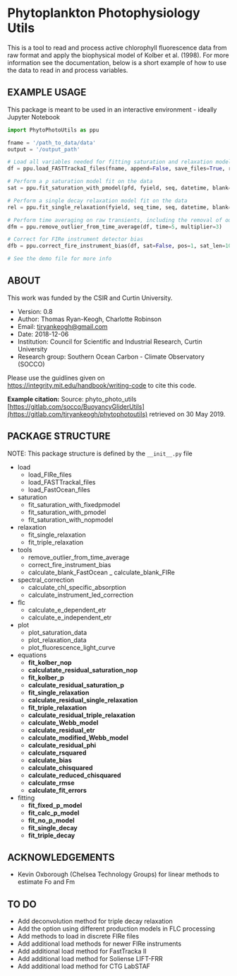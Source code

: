 Phytoplankton Photophysiology Utils
===================================

This is a tool to read and process active chlorophyll fluorescence data from raw format and apply the biophysical model of Kolber et al. (1998).
For more information see the documentation, below is a short example of how to use the data to read in and process variables.


EXAMPLE USAGE
-------------
This package is meant to be used in an interactive environment - ideally Jupyter Notebook

```python
import PhytoPhotoUtils as ppu

fname = '/path_to_data/data'
output = '/output_path'

# Load all variables needed for fitting saturation and relaxation models
df = ppu.load_FASTTrackaI_files(fname, append=False, save_files=True, res_path=output, seq_len=120, irrad=545.62e10)

# Perform a ρ saturation model fit on the data
sat = ppu.fit_saturation_with_pmodel(pfd, fyield, seq, datetime, blank=0, sat_len=100, skip=0, ro_lims=[0.0,1.0], sig_lims =[100,2200])

# Perform a single decay relaxation model fit on the data
rel = ppu.fit_single_relaxation(fyield, seq_time, seq, datetime, blank=0, sat_len=100, rel_len=40, bounds=True, tau_lims=[100, 50000])

# Perform time averaging on raw transients, including the removal of outliers (mean + stdev * 3)
dfm = ppu.remove_outlier_from_time_average(df, time=5, multiplier=3)

# Correct for FIRe instrument detector bias
dfb = ppu.correct_fire_instrument_bias(df, sat=False, pos=1, sat_len=100)

# See the demo file for more info
```


ABOUT
-----
This work was funded by the CSIR and Curtin University.

- Version: 0.8
- Author:  Thomas Ryan-Keogh, Charlotte Robinson
- Email:   tjryankeogh@gmail.com
- Date:    2018-12-06
- Institution: Council for Scientific and Industrial Research, Curtin University
- Research group: Southern Ocean Carbon - Climate Observatory (SOCCO)

Please use the guidlines given on https://integrity.mit.edu/handbook/writing-code to cite this code.

**Example citation:**
Source: phyto_photo_utils [https://gitlab.com/socco/BuoyancyGliderUtils](https://gitlab.com/tjryankeogh/phytophotoutils) retrieved on 30 May 2019.

PACKAGE STRUCTURE
-----------------
NOTE: This package structure is defined by the `__init__.py` file
- load
	- load_FIRe_files
	- load_FASTTrackaI_files
	- load_FastOcean_files
- saturation
	- fit_saturation_with_fixedpmodel
	- fit_saturation_with_pmodel
	- fit_saturation_with_nopmodel
- relaxation
	- fit_single_relaxation
	- fit_triple_relaxation
- tools
	- remove_outlier_from_time_average
	- correct_fire_instrument_bias
	- calculate_blank_FastOcean
	_ calculate_blank_FIRe
- spectral_correction
	- calculate_chl_specific_absorption
	- calculate_instrument_led_correction
- flc
	- calculate_e_dependent_etr
	- calculate_e_independent_etr
- plot
	- plot_saturation_data
	- plot_relaxation_data
	- plot_fluorescence_light_curve
- equations
	- __fit_kolber_nop__
	- __calculatate_residual_saturation_nop__
	- __fit_kolber_p__
	- __calculate_residual_saturation_p__
	- __fit_single_relaxation__
	- __calculate_residual_single_relaxation__
	- __fit_triple_relaxation__
	- __calculate_residual_triple_relaxation__
	- __calculate_Webb_model__
	- __calculate_residual_etr__
	- __calculate_modified_Webb_model__
	- __calculate_residual_phi__
	- __calculate_rsquared__
	- __calculate_bias__
	- __calculate_chisquared__
	- __calculate_reduced_chisquared__
	- __calculate_rmse__
	- __calculate_fit_errors__
- fitting
	- __fit_fixed_p_model__
	- __fit_calc_p_model__
	- __fit_no_p_model__
	- __fit_single_decay__
	- __fit_triple_decay__


ACKNOWLEDGEMENTS
----------------
- Kevin Oxborough (Chelsea Technology Groups) for linear methods to estimate Fo and Fm


TO DO
-----
- Add deconvolution method for triple decay relaxation
- Add the option using different production models in FLC processing
- Add methods to load in discrete FIRe files
- Add additional load methods for newer FIRe instruments
- Add additional load method for FastTracka II
- Add additional load method for Soliense LIFT-FRR
- Add additional load method for CTG LabSTAF

